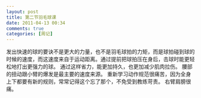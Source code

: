 ```yaml
---
layout: post
title: 第二节羽毛球课
date: 2011-04-13 00:34
comments: true
categories: [周记]
---
```

发出快速的球的要诀不是更大的力量，也不是羽毛球拍的力矩，而是球拍碰到球的时候的速度，而这速度来自于运动距离。通过提前把球拍压在身后，击球时能更轻松地打出更强力的球。
通过这样省力，能更加持久，也更加减少肌肉拉伤。
腰部的扭动跟小臂的爆发是最主要的速度来源。
重新学习动作规范很痛苦，因为全身上下都要有新的规则，常常记得这个忘了那个，不免受到教练苛责。
右臂肩膀很痛。
